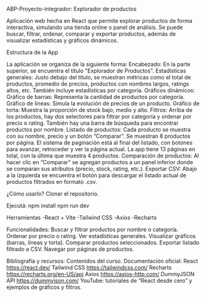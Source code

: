 ABP-Proyecto-integrador: Explorador de productos

Aplicación web hecha en React que permite explorar productos de forma interactiva, simulando una tienda online o panel de análisis. Se puede buscar, filtrar, ordenar, comparar y exportar productos, además de visualizar estadísticas y gráficos dinámicos.

Estructura de la App

La aplicación se organiza de la siguiente forma:
Encabezado: En la parte superior, se encuentra el título "Explorador de Productos".
Estadísticas generales: Justo debajo del título, se muestran métricas como el total de productos, promedio de precios, productos con nombres largos, ratings altos, etc. También incluye estadísticas por categoría.
Gráficos dinámicos:
Gráfico de barras: Representa la cantidad de productos por categoría.
Gráfico de líneas: Simula la evolución de precios de un producto.
Gráfico de torta: Muestra la proporción de stock bajo, medio y alto.
Filtros:
Arriba de los productos, hay dos selectores para filtrar por categoría y ordenar por precio o rating.
También hay una barra de búsqueda para encontrar productos por nombre.
Listado de productos:
Cada producto se muestra con su nombre, precio y un botón “Comparar”.
Se muestran 8 productos por página. El sistema de paginación está al final del listado, con botones para avanzar, retroceder y ver la página actual.
La app tiene 13 páginas en total, con la última que muestra 4 productos.
Comparación de productos:
Al hacer clic en “Comparar” se agregan productos a un panel inferior donde se comparan sus atributos (precio, stock, rating, etc.).
Exportar CSV:
Abajo a la izquierda se encuentra el botón para descargar el listado actual de productos filtrados en formato .csv.


¿Cómo usarlo?
Clonar el repositorio.

Ejecutá:
npm install
npm run dev

Herramientas
-React + Vite
-Tailwind CSS
-Axios
-Recharts

Funcionalidades: 
Buscar y filtrar productos por nombre o categoría.
Ordenar por precio o rating.
Ver estadísticas generales.
Visualizar gráficos (barras, líneas y torta).
Comparar productos seleccionados.
Exportar listado filtrado a CSV.
Navegar por páginas de productos.

Bibliografía y recursos:
Contenidos del curso.
Documentación oficial:
React https://react.dev/
Tailwind CSS https://tailwindcss.com/
Recharts https://recharts.org/en-US/api
Axios https://axios-http.com/
DummyJSON API https://dummyjson.com/
YouTube: tutoriales de “React desde cero” y ejemplos de gráficos y filtros.
